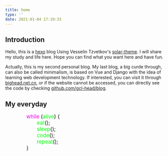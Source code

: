```yaml
---
title: home
type: ''
date: 2021-01-04 17:19:33
---
```

## Introduction

Hello, this is a [hexo](https://hexo.io/) blog Using Vesselin Tzvetkov's [solar-theme](https://github.com/tzvetkov75/solar-theme-hexo). I will share my study and life here. Hope you can find what you want here and have fun.

Actually, this is my second personal blog. My last blog, a big curde through, can also be called minimalism, is based on Vue and Django with the idea of learning web development technology. If interested, you can visit it through [bighead.net.cn](https://bighead.net.cn/), or if the website cannot be accessed, you can directly see the code by checking [github.com/gcl-head/blog](https://github.com/gcl-head/blog).

## My everyday

<div style="font-size: larger;margin-left: 4em">
    <span style="color: #f501ef; ">while</span> (<span style="color: #00ff06; ">alive</span>) {
      <div style="margin-left: 2em;">
        <span style="color: #00ff06; ">eat</span>();<br/>
        <span style="color: #00ff06; ">sleep</span>();<br/>
        <span style="color: #00ff06; ">code</span>();<br/>
        <span style="color: #00ff06; ">repeat</span>();
      </div>
    }
</div>